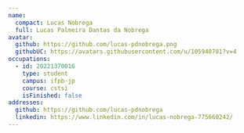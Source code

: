 ```yaml
---
name:
  compact: Lucas Nobrega
  full: Lucas Palmeira Dantas da Nobrega
avatar:
  github: https://github.com/lucas-pdnobrega.png
  githubUC: https://avatars.githubusercontent.com/u/105940701?v=4
occupations:
  - id: 20221370016
    type: student
    campus: ifpb-jp
    course: cstsi
    isFinished: false
addresses:
  github: https://github.com/lucas-pdnobrega
  linkedin: https://www.linkedin.com/in/lucas-nobrega-775660242/
---
```

